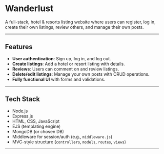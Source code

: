 # Wanderlust

A full-stack, hotel & resorts listing website where users can register, log in, create their own listings, review others, and manage their own posts.

---

##  Features
- **User authentication**: Sign up, log in, and log out.
- **Create listings**: Add a hotel or resort listing with details.
- **Reviews**: Users can comment on and review listings.
- **Delete/edit listings**: Manage your own posts with CRUD operations.
- **Fully functional UI** with forms and validations.

---

##  Tech Stack
- Node.js
- Express.js
- HTML, CSS, JavaScript
- EJS (templating engine)
- MongoDB (or chosen DB)
- Middleware for session/auth (e.g., `middleware.js`)
- MVC-style structure (`controllers`, `models`, `routes`, `views`)

---
